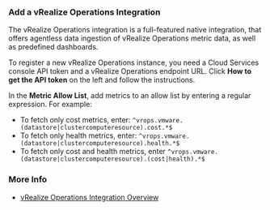 ### Add a vRealize Operations Integration

The vRealize Operations integration is a full-featured native integration, that offers agentless data ingestion of vRealize Operations metric data, as well as predefined dashboards.

To register a new vRealize Operations instance, you need a Cloud Services console API token and a vRealize Operations endpoint URL. Click **How to get the API token** on the left and follow the instructions.

In the **Metric Allow List**, add metrics to an allow list by entering a regular expression. For example:

* To fetch only cost metrics, enter: <code>^vrops.vmware.(datastore|clustercomputeresource).cost.*$</code>
* To fetch only health metrics, enter: <code>^vrops.vmware.(datastore|clustercomputeresource).health.*$</code>
* To fetch only cost and health metrics, enter <code>^vrops.vmware.(datastore|clustercomputeresource).(cost|health).*$</code>


### More Info

* [vRealize Operations Integration Overview](https://docs.wavefront.com/integrations_vrops.html)
